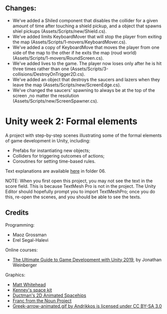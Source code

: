 ## Changes:
 - We've added a Shiled component that disables the collider for a given amount of time after touching a shield pickup, and a object that spawns shiel pickups (Assets/Scripts/new/Shield.cs).
 - We've added limits KeyboardMover that will stop the player from exiting the map (Assets/Scripts/1-movers/KeyboardMover.cs).
 - We've added a copy of KeyboardMove that moves the player from one side of the map to the other if he exits the map (roud world) (Assets/Scripts/1-movers/RoundScreen.cs).
 - We've added lives to the game. The player now loses only after he is hit three times rather than one (Assets/Scripts/3-collisions/DestroyOnTrigger2D.cs).
 - We've added an object that destroys the saucers and lazers when they leave the map (Assets/Scripts/new/ScreenEdge.cs).
 - We've changed the saucers' spawning to always be at the top of the screen ,no matter the resolution (Assets/Scripts/new/ScreenSpawner.cs).





# Unity week 2: Formal elements

A project with step-by-step scenes illustrating some of the formal elements of game development in Unity, including: 

* Prefabs for instantiating new objects;
* Colliders for triggering outcomes of actions;
* Coroutines for setting time-based rules.

Text explanations are available 
[here](https://github.com/erelsgl-at-ariel/gamedev-5780) in folder 06.

NOTE: When you first open this project, you may not see the text in the score field.
This is because TextMesh Pro is not in the project.
The Unity Editor should hopefully prompt you to import TextMeshPro;
once you do this, re-open the scenes, and you should be able to see the texts.

## Credits

Programming:
* Maoz Grossman
* Erel Segal-Halevi

Online courses:
* [The Ultimate Guide to Game Development with Unity 2019](https://www.udemy.com/the-ultimate-guide-to-game-development-with-unity/), by Jonathan Weinberger

Graphics:
* [Matt Whitehead](https://ccsearch.creativecommons.org/photos/7fd4a37b-8d1a-4d4c-80a2-4ca4a3839941)
* [Kenney's space kit](https://kenney.nl/assets/space-kit)
* [Ductman's 2D Animated Spacehips](https://assetstore.unity.com/packages/2d/characters/2d-animated-spaceships-96852)
* [Franc from the Noun Project](https://commons.wikimedia.org/w/index.php?curid=64661575)
* [Greek-arrow-animated.gif by Andrikkos is licensed under CC BY-SA 3.0](https://search.creativecommons.org/photos/2db102af-80d0-4ec8-9171-1ac77d2565ce)
